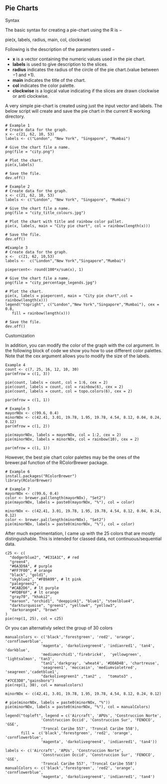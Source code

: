 ## Pie Charts

Syntax

The basic syntax for creating a pie-chart using the R is −

pie(x, labels, radius, main, col, clockwise)

Following is the description of the parameters used −

- __x__ is a vector containing the numeric values used in the pie chart.
- __labels__ is used to give description to the slices.
- __radius__ indicates the radius of the circle of the pie chart.(value between −1 and +1).
- __main__ indicates the title of the chart.
- __col__ indicates the color palette.
- __clockwise__ is a logical value indicating if the slices are drawn clockwise or anti clockwise.

A very simple pie-chart is created using just the input vector and labels. The below 
script will create and save the pie chart in the current R working directory.

```terminal
# Example 1
# Create data for the graph.
x <- c(21, 62, 10, 53)
labels <- c("London", "New York", "Singapore", "Mumbai")

# Give the chart file a name.
png(file = "city.png")

# Plot the chart.
pie(x,labels)

# Save the file.
dev.off()
```
```terminal
# Example 2
# Create data for the graph.
x <- c(21, 62, 10, 53)
labels <- c("London", "New York", "Singapore", "Mumbai")

# Give the chart file a name.
png(file = "city_title_colours.jpg")

# Plot the chart with title and rainbow color pallet.
pie(x, labels, main = "City pie chart", col = rainbow(length(x)))

# Save the file.
dev.off()
```

```terminal
#Example 3
# Create data for the graph.
x <-  c(21, 62, 10,53)
labels <-  c("London","New York","Singapore","Mumbai")

piepercent<- round(100*x/sum(x), 1)

# Give the chart file a name.
png(file = "city_percentage_legends.jpg")

# Plot the chart.
pie(x, labels = piepercent, main = "City pie chart",col = rainbow(length(x)))
legend("topright", c("London","New York","Singapore","Mumbai"), cex = 0.8,
   fill = rainbow(length(x)))

# Save the file.
dev.off()
```
Customization

In addition, you can modify the color of the graph with the col argument. In the 
following block of code we show you how to use different color palettes. Note 
that the cex argument allows you to modify the size of the labels.

```terminal
Example 4
count <- c(7, 25, 16, 12, 10, 30)
par(mfrow = c(1, 3))

pie(count, labels = count, col = 1:6, cex = 2)
pie(count, labels = count, col = rainbow(6), cex = 2)
pie(count, labels = count, col = topo.colors(6), cex = 2)

par(mfrow = c(1, 1))
```


```terminal
# Example 5
mayorNOx <- c(99.6, 0.4)
minorNOx <- c(42.41, 3.01, 19.78, 1.95, 19.78, 4.54, 8.12, 0.04, 0.24, 0.12)
par(mfrow = c(1, 2))

pie(mayorNOx, labels = mayorNOx, col = 1:2, cex = 2)
pie(minorNOx, labels = minorNOx, col = rainbow(10), cex = 2)

par(mfrow = c(1, 1))
```
However, the best pie chart color palettes may be the ones of the brewer.pal 
function of the RColorBrewer package.

```terminal
# Example 6
install.packages("RColorBrewer")
library(RColorBrewer)
```


```terminal
# Example 7
mayorNOx <- c(99.6, 0.4)
color <- brewer.pal(length(mayorNOx), "Set2") 
pie(mayorNOx, labels = paste0(mayorNOx, "%"), col = color)

minorNOx <- c(42.41, 3.01, 19.78, 1.95, 19.78, 4.54, 8.12, 0.04, 0.24, 0.12)
color <- brewer.pal(length(minorNOx), "Set2") 
pie(minorNOx, labels = paste0(minorNOx, "%"), col = color)
```
After much experimentation, I came up with the 25 colors that are mostly distinguishable. 
This is intended for classed data, not continuous/sequential data.

```terminal
c25 <- c(
  "dodgerblue2", "#E31A1C", # red
  "green4",
  "#6A3D9A", # purple
  "#FF7F00", # orange
  "black", "gold1",
  "skyblue2", "#FB9A99", # lt pink
  "palegreen2",
  "#CAB2D6", # lt purple
  "#FDBF6F", # lt orange
  "gray70", "khaki2",
  "maroon", "orchid1", "deeppink1", "blue1", "steelblue4",
  "darkturquoise", "green1", "yellow4", "yellow3",
  "darkorange4", "brown"
)
pie(rep(1, 25), col = c25)
```

Or you can alternativly select the group of 30 colors

```terminal
manualcolors <- c('black','forestgreen', 'red2', 'orange', 'cornflowerblue', 
                'magenta', 'darkolivegreen4', 'indianred1', 'tan4', 'darkblue', 
                'mediumorchid1','firebrick4',  'yellowgreen', 'lightsalmon', 'tan3',
                "tan1",'darkgray', 'wheat4', '#DDAD4B', 'chartreuse', 
                'seagreen1', 'moccasin', 'mediumvioletred', 'seagreen','cadetblue1',
                "darkolivegreen1" ,"tan2" ,   "tomato3" , "#7CE3D8","gainsboro")
pie(rep(1, 30), col = manualcolors)
```

```terminal
minorNOx <- c(42.41, 3.01, 19.78, 1.95, 19.78, 4.54, 8.12, 0.24, 0.12)

# pie(minorNOx, labels = paste0(minorNOx, "%"))
pie(minorNOx, labels = paste0(minorNOx, "%"), col = manualColors)

legend("topleft", legend = c('Aircraft', 'APUs', 'Construccion Norte', 
                'Construccion Occid', 'Construccion Sur', 'FENOCO', 'GSE', 
                'Troncal Caribe 557', 'Troncal Caribe 558'),
       fill =  c('black','forestgreen', 'red2', 'orange', 'cornflowerblue', 
                'magenta', 'darkolivegreen4', 'indianred1', 'tan4'))

labels <- c('Aircraft', 'APUs', 'Construccion Norte', 
                'Construccion Occid', 'Construccion Sur', 'FENOCO', 'GSE', 
                'Troncal Caribe 557', 'Troncal Caribe 558')
manualColors <- c('black','forestgreen', 'red2', 'orange', 'cornflowerblue', 
                'magenta', 'darkolivegreen4', 'indianred1', 'tan4')
```
